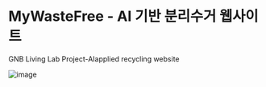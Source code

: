 # MyWasteFree - AI 기반 분리수거 웹사이트
GNB Living Lab Project-AIapplied recycling website


![image](https://github.com/vinyeee/MyWasteFree/assets/108808701/f7c5d21d-a2f3-4ce3-87df-13c2f7166c70)


